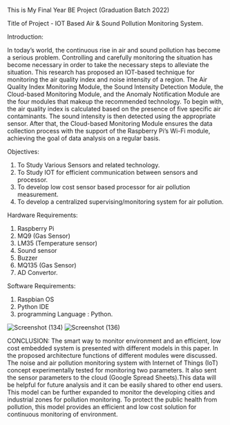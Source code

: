 

This is My Final Year BE Project (Graduation Batch 2022)

Title of Project - IOT Based Air & Sound Pollution Monitoring System.

Introduction:

In today’s world, the continuous rise in air and sound pollution has become a serious problem.
Controlling and carefully monitoring the situation has become necessary in order to take the
necessary steps to alleviate the situation. This research has proposed an IOT-based technique for
monitoring the air quality index and noise intensity of a region. The Air Quality Index Monitoring
Module, the Sound Intensity Detection Module, the Cloud-based Monitoring Module, and the
Anomaly Notification Module are the four modules that makeup the recommended technology.
To begin with, the air quality index is calculated based on the presence of five specific air
contaminants. The sound intensity is then detected using the appropriate sensor. After that, the
Cloud-based Monitoring Module ensures the data collection process with the support of the
Raspberry Pi’s Wi-Fi module, achieving the goal of data analysis on a regular basis.

Objectives:
1) To Study Various Sensors and related technology.
2) To Study IOT for efficient communication between sensors and processor.
3) To develop low cost sensor based processor for air pollution measurement.
4) To develop a centralized supervising/monitoring system for air pollution.

Hardware Requirements:
1) Raspberry Pi
2) MQ9 (Gas Sensor)
3) LM35 (Temperature sensor)
4) Sound sensor
5) Buzzer
6) MQ135 (Gas Sensor)
7) AD Convertor.

Software Requirements:
1) Raspbian OS
2) Python IDE
3) programming Language : Python.

![Screenshot (134)](https://user-images.githubusercontent.com/95771731/169895461-2435bec3-842a-48c3-a736-b26918f012b3.png)
![Screenshot (136)](https://user-images.githubusercontent.com/95771731/169895642-e085469a-1b60-494a-9926-b2908380efe5.png)

CONCLUSION:
The smart way to monitor environment and an efficient, low cost embedded system is 
presented with different models in this paper. In the proposed architecture functions of 
different modules were discussed. The noise and air pollution monitoring system with 
Internet of Things (IoT) concept experimentally tested for monitoring two parameters. It also 
sent the sensor parameters to the cloud (Google Spread Sheets).This data will be helpful for 
future analysis and it can be easily shared to other end users. This model can be further 
expanded to monitor the developing cities and industrial zones for pollution monitoring. To 
protect the public health from pollution, this model provides an efficient and low cost 
solution for continuous monitoring of environment.
